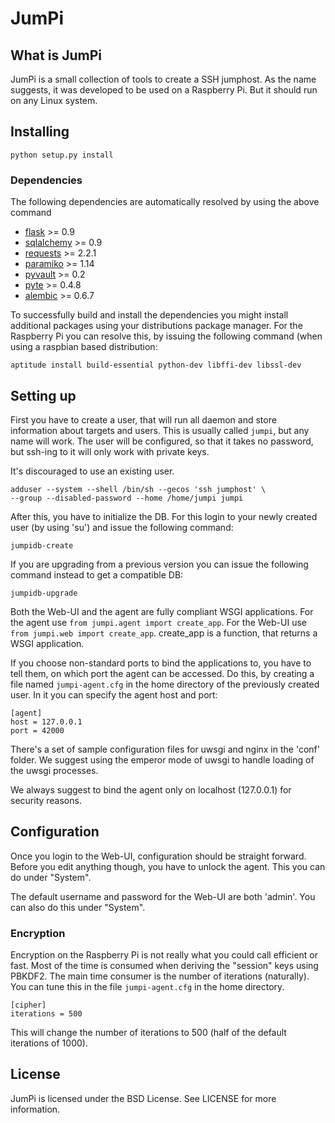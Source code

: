 # JumPi

## What is JumPi

JumPi is a small collection of tools to create a SSH jumphost. As the
name suggests, it was developed to be used on a Raspberry Pi. But it
should run on any Linux system.

## Installing

    python setup.py install

### Dependencies

The following dependencies are automatically resolved by using the 
above command

* [flask](http://flask.pocoo.org/) >= 0.9
* [sqlalchemy](http://www.sqlalchemy.org/) >= 0.9
* [requests](http://docs.python-requests.org/en/latest/) >= 2.2.1
* [paramiko](http://www.paramiko.org/) >= 1.14
* [pyvault](https://github.com/drtoful/pyvault) >= 0.2
* [pyte](http://pyte.readthedocs.org/en/latest/) >= 0.4.8
* [alembic](http://alembic.readthedocs.org/en/latest/) >= 0.6.7

To successfully build and install the dependencies you might install
additional packages using your distributions package manager. For the
Raspberry Pi you can resolve this, by issuing the following command
(when using a raspbian based distribution:

    aptitude install build-essential python-dev libffi-dev libssl-dev

## Setting up

First you have to create a user, that will run all daemon and store information
about targets and users. This is usually called `jumpi`, but any name will work.
The user will be configured, so that it takes no password, but ssh-ing to it
will only work with private keys.

It's discouraged to use an existing user.

    adduser --system --shell /bin/sh --gecos 'ssh jumphost' \
    --group --disabled-password --home /home/jumpi jumpi

After this, you have to initialize the DB. For this login to your newly created
user (by using 'su') and issue the following command:

    jumpidb-create

If you are upgrading from a previous version you can issue the following
command instead to get a compatible DB:

    jumpidb-upgrade

Both the Web-UI and the agent are fully compliant WSGI applications. For the agent
use `from jumpi.agent import create_app`. For the Web-UI use `from jumpi.web import create_app`.
create\_app is a function, that returns a WSGI application.

If you choose non-standard ports to bind the applications to, you have to tell
them, on which port the agent can be accessed. Do this, by creating a file named
`jumpi-agent.cfg` in the home directory of the previously created user. In it
you can specify the agent host and port:

    [agent]
    host = 127.0.0.1
    port = 42000

There's a set of sample configuration files for uwsgi and nginx in the 'conf'
folder. We suggest using the emperor mode of uwsgi to handle loading of the
uwsgi processes.

We always suggest to bind the agent only on localhost (127.0.0.1) for security
reasons.

## Configuration

Once you login to the Web-UI, configuration should be straight forward. Before
you edit anything though, you have to unlock the agent. This you can do under
"System".

The default username and password for the Web-UI are both 'admin'. You can 
also do this under "System".

### Encryption

Encryption on the Raspberry Pi is not really what you could call efficient
or fast. Most of the time is consumed when deriving the "session" keys using
PBKDF2. The main time consumer is the number of iterations (naturally). You
can tune this in the file `jumpi-agent.cfg` in the home directory.

    [cipher]
    iterations = 500

This will change the number of iterations to 500 (half of the default 
iterations of 1000).

## License

JumPi is licensed under the BSD License. See LICENSE for more information.

